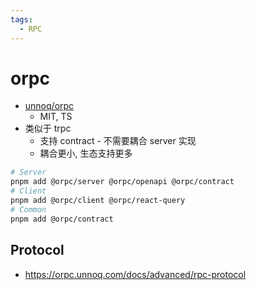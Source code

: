 ```yaml
---
tags:
  - RPC
---
```


# orpc

- [unnoq/orpc](https://github.com/unnoq/orpc)
  - MIT, TS
- 类似于 trpc
  - 支持 contract - 不需要耦合 server 实现
  - 耦合更小, 生态支持更多

```bash
# Server
pnpm add @orpc/server @orpc/openapi @orpc/contract
# Client
pnpm add @orpc/client @orpc/react-query
# Common
pnpm add @orpc/contract
```

## Protocol

- https://orpc.unnoq.com/docs/advanced/rpc-protocol
